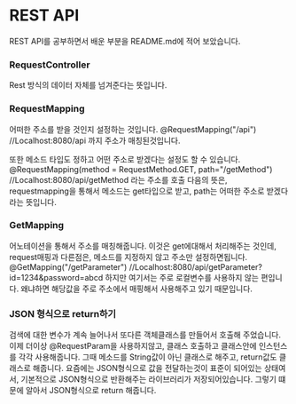 # REST API
REST API를 공부하면서 배운 부분을 README.md에 적어 보았습니다.


### RequestController
Rest 방식의 데이터 자체를 넘겨준다는 뜻입니다.



### RequestMapping
어떠한 주소를 받을 것인지 설정하는 것입니다.
@RequestMapping("/api") //Localhost:8080/api 까지 주소가 매칭된것입니다.

또한 메소드 타입도 정하고 어떤 주소로 받겠다는 설정도 할 수 있습니다.
@RequestMapping(method = RequestMethod.GET, path="/getMethod") //Localhost:8080/api/getMethod 라는 주소를 호출
다음의 뜻은, requestmapping을 통해서 메소드는 get타입으로 받고, path는 어떠한 주소로 받겠다라는 뜻입니다.



### GetMapping
어노테이션을 통해서 주소를 매칭해줍니다.
이것은 get에대해서 처리해주는 것인데, request매핑과 다른점은, 메소드를 지정하지 않고 주소만 설정하면됩니다.
@GetMapping("/getParameter") //Localhost:8080/api/getParameter?id=1234&password=abcd
하지만 여기서는 주로 로컬변수를 사용하지 않는 편입니다. 왜냐하면 해당값을 주로 주소에서 매핑해서 사용해주고 있기 때문입니다.



### JSON 형식으로 return하기
검색에 대한 변수가 계속 늘어나서 또다른 객체클래스를 만들어서 호출해 주었습니다.
이제 더이상 @RequestParam을 사용하지않고, 클래스 호출하고 클래스안에 인스턴스를 각각 사용해줍니다.
그때 메소드를 String값이 아닌 클래스로 해주고, return값도 클래스로 해줍니다.
요즘에는 JSON형식으로 값을 전달하는것이 표준이 되어있는 상태여서, 기본적으로 JSON형식으로 반환해주는 라이브러리가 저장되어있습니다. 그렇기 떄문에 알아서 JSON형식으로 return 해줍니다.
